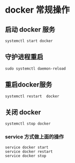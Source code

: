 # docker 常规操作

## 启动 docker 服务
```
systemctl start docker
```

## 守护进程重启
```
sudo systemctl daemon-reload
```

## 重启docker服务
```
systemctl restart  docker
```

## 关闭 docker
```
systemctl stop docker
```

### service 方式做上面的操作
```
service docker start
service docker restart
service docker stop
```